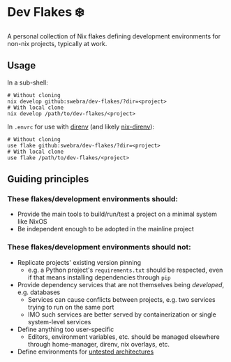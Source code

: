 # Dev Flakes ❄️
A personal collection of Nix flakes defining development environments for non-nix projects, typically at work.

## Usage
In a sub-shell:
```shell
# Without cloning
nix develop github:swebra/dev-flakes/?dir=<project>
# With local clone
nix develop /path/to/dev-flakes/<project>
```

In `.envrc` for use with [direnv](https://github.com/direnv/direnv) (and likely [nix-direnv](https://github.com/nix-community/nix-direnv)):
```shell
# Without cloning
use flake github:swebra/dev-flakes/?dir=<project>
# With local clone
use flake /path/to/dev-flakes/<project>
```

## Guiding principles
### These flakes/development environments should:
- Provide the main tools to build/run/test a project on a minimal system like NixOS
- Be independent enough to be adopted in the mainline project

### These flakes/development environments should not:
- Replicate projects' existing version pinning
    - e.g. a Python project's `requirements.txt` should be respected, even if that means installing dependencies through `pip`
- Provide dependency services that are not themselves being _developed_, e.g. databases
    - Services can cause conflicts between projects, e.g. two services trying to run on the same port
    - IMO such services are better served by containerization or single system-level services
- Define anything too user-specific
    - Editors, environment variables, etc. should be managed elsewhere through home-manager, direnv, nix overlays, etc.
- Define environments for [untested architectures](https://discourse.nixos.org/t/what-are-reasons-to-not-use-flake-utils/21140/2)

